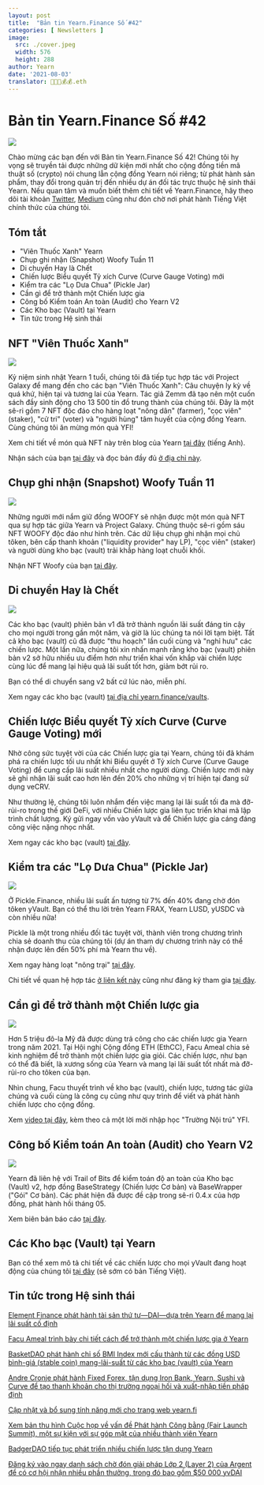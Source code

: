 ```yaml
---
layout: post
title:  "Bản tin Yearn.Finance Số #42"
categories: [ Newsletters ]
image:
  src: ./cover.jpeg
  width: 576
  height: 288
author: Yearn
date: '2021-08-03'
translator: 🤖💵💵💰💰.eth
---
```


# Bản tin Yearn.Finance Số #42

![](/_posts/_newsletters/Yearn-Finance-Newsletter-42/cover.jpeg?w=880&h=440)

Chào mừng các bạn đến với Bản tin Yearn.Finance Số 42! Chúng tôi hy vọng sẽ truyền tải được những dữ kiện mới nhất cho cộng đồng tiền mã thuật số (crypto) nói chung lẫn cộng đồng Yearn nói riêng; từ phát hành sản phẩm, thay đổi trong quản trị đến nhiều dự án đối tác trực thuộc hệ sinh thái Yearn. Nếu quan tâm và muốn biết thêm chi tiết về Yearn.Finance, hãy theo dõi tài khoản [Twitter](https://twitter.com/iearnfinance), [Medium](https://medium.com/iearn) cũng như đón chờ nơi phát hành Tiếng Việt chính thức của chúng tôi.

## **Tóm tắt**

- "Viên Thuốc Xanh" Yearn
- Chụp ghi nhận (Snapshot) Woofy Tuần 11
- Di chuyển Hay là Chết
- Chiến lược Biểu quyết Tỷ xích Curve (Curve Gauge Voting) mới
- Kiểm tra các "Lọ Dưa Chua" (Pickle Jar)
- Cần gì để trở thành một Chiến lược gia
- Công bố Kiểm toán An toàn (Audit) cho Yearn V2
- Các Kho bạc (Vault) tại Yearn
- Tin tức trong Hệ sinh thái

## **NFT "Viên Thuốc Xanh"**

![](/_posts/_newsletters/Yearn-Finance-Newsletter-42/image2.jpg?w=1456&h=819)

Kỷ niệm sinh nhật Yearn 1 tuổi, chúng tôi đã tiếp tục hợp tác với Project Galaxy để mang đến cho các bạn "Viên Thuốc Xanh": Câu chuyện ly kỳ về quá khứ, hiện tại và tương lai của Yearn. Tác giả Zemm đã tạo nên một cuốn sách đầy sinh động cho 13&nbsp;500 tín đồ trung thành của chúng tôi. Đây là một sê-ri gồm 7 NFT độc đáo cho hàng loạt "nông dân" (farmer), "cọc viên" (staker), "cử tri" (voter) và "người hùng" tâm huyết của cộng đồng Yearn. Cùng chúng tôi ăn mừng món quà YFI!

Xem chi tiết về món quà NFT này trên blog của Yearn [tại đây](https://medium.com/iearn/the-blue-pill-ca44ed01f16f) (tiếng Anh).

Nhận sách của bạn [tại đây](https://galaxy.eco/yearn) và đọc bản đầy đủ [ở địa chỉ này](https://thebluepill.eth.link/).

## **Chụp ghi nhận (Snapshot) Woofy Tuần 11**

![](/_posts/_newsletters/Yearn-Finance-Newsletter-42/image3.jpg?w=1333&h=1600)

Những người mới nắm giữ đồng WOOFY sẽ nhận được một món quà NFT qua sự hợp tác giữa Yearn và Project Galaxy. Chúng thuộc sê-ri gồm sáu NFT WOOFY độc đáo như hình trên. Các dữ liệu chụp ghi nhận mọi chủ tôken, bên cấp thanh khoản ("liquidity provider" hay LP), "cọc viên" (staker) và người dùng kho bạc (vault) trải khắp hàng loạt chuỗi khối.

Nhận NFT Woofy của bạn [tại đây](https://galaxy.eco/yearn).

## **Di chuyển Hay là Chết**

![](/_posts/_newsletters/Yearn-Finance-Newsletter-42/image4.jpg?w=1456&h=728)

Các kho bạc (vault) phiên bản v1 đã trở thành nguồn lãi suất đáng tin cậy cho mọi người trong gần một năm, và giờ là lúc chúng ta nói lời tạm biệt. Tất cả kho bạc (vault) cũ đã được "thu hoạch" lần cuối cùng và "nghỉ hưu" các chiến lược. Một lần nữa, chúng tôi xin nhấn mạnh rằng kho bạc (vault) phiên bản v2 sở hữu nhiều ưu điểm hơn như triển khai vốn khắp vài chiến lược cùng lúc để mang lại hiệu quả lãi suất tốt hơn, giảm bớt rủi ro.

Bạn có thể di chuyển sang v2 bất cứ lúc nào, miễn phí.

Xem ngay các kho bạc (vault) [tại địa chỉ yearn.finance/vaults](https://yearn.finance/vaults).

## **Chiến lược Biểu quyết Tỷ xích Curve (Curve Gauge Voting) mới**

Nhờ công sức tuyệt vời của các Chiến lược gia tại Yearn, chúng tôi đã khám phá ra chiến lược tối ưu nhất khi Biểu quyết ở Tỷ xích Curve (Curve Gauge Voting) để cung cấp lãi suất nhiều nhất cho người dùng. Chiến lược mới này sẽ ghi nhận lãi suất cao hơn lên đến 20% cho những vị trí hiện tại đang sử dụng veCRV.

Như thường lệ, chúng tôi luôn nhắm đến việc mang lại lãi suất tối đa mà đỡ-rủi-ro trong thế giới DeFi, với nhiều Chiến lược gia liên tục triển khai mã lập trình chất lượng. Ký gửi ngay vốn vào yVault và để Chiến lược gia cáng đáng công việc nặng nhọc nhất.

Xem ngay các kho bạc (vault) [tại đây](https://yearn.finance/vaults).

## **Kiểm tra các "Lọ Dưa Chua" (Pickle Jar)**

![](/_posts/_newsletters/Yearn-Finance-Newsletter-42/image5.jpg?w=1081&h=565)

Ở Pickle.Finance, nhiều lãi suất ấn tượng từ 7% đến 40% đang chờ đón tôken yVault. Bạn có thể thu lời trên Yearn FRAX, Yearn LUSD, yUSDC và còn nhiều nữa!

Pickle là một trong nhiều đối tác tuyệt vời, thành viên trong chương trình chia sẻ doanh thu của chúng tôi (dự án tham dự chương trình này có thể nhận được lên đến 50% phí mà Yearn thu về).

Xem ngay hàng loạt "nông trại" [tại đây](https://app.pickle.finance/farms).

Chi tiết về quan hệ hợp tác [ở liên kết này](https://twitter.com/iearnfinance/status/1367508483952771075) cũng như đăng ký tham gia [tại đây](https://yearnfinance.typeform.com/to/uP7xOJUN).

## **Cần gì để trở thành một Chiến lược gia**

![](/_posts/_newsletters/Yearn-Finance-Newsletter-42/image6.jpg?w=1366&h=496)

Hơn 5 triệu đô-la Mỹ đã được dùng trả công cho các chiến lược gia Yearn trong năm 2021. Tại Hội nghị Cộng đồng ETH (EthCC), Facu Ameal chia sẻ kinh nghiệm để trở thành một chiến lược gia giỏi. Các chiến lược, như bạn có thể đã biết, là xương sống của Yearn và mang lại lãi suất tốt nhất mà đỡ-rủi-ro cho tôken của bạn.

Nhìn chung, Facu thuyết trình về kho bạc (vault), chiến lược, tương tác giữa chúng và cuối cùng là công cụ cũng như quy trình để viết và phát hành chiến lược cho cộng đồng.

Xem [video tại đây](https://www.youtube.com/watch?v=NVR3teJw0Y0), kèm theo cả một lời mời nhập học "Trường Nội trú" YFI.

## **Công bố Kiểm toán An toàn (Audit) cho Yearn V2**

![](/_posts/_newsletters/Yearn-Finance-Newsletter-42/image7.jpg?w=900&h=450)

Yearn đã liên hệ với Trail&nbsp;of&nbsp;Bits để kiểm toán độ an toàn của Kho bạc (Vault) v2, hợp đồng BaseStrategy (Chiến lược Cơ bản) và BaseWrapper ("Gói" Cơ bản). Các phát hiện đã được đề cập trong sê-ri 0.4.x của hợp đồng, phát hành hồi tháng 05.

Xem biên bản báo cáo [tại đây](https://github.com/trailofbits/publications/blob/master/reviews/YearnV2Vaults.pdf).

## **Các Kho bạc (Vault) tại Yearn**

Bạn có thể xem mô tả chi tiết về các chiến lược cho mọi yVault đang hoạt động của chúng tôi [tại đây](https://medium.com/yearn-state-of-the-vaults/the-vaults-at-yearn-9237905ffed3) (sẽ sớm có bản Tiếng Việt).

## **Tin tức trong Hệ sinh thái**

[Element Finance phát hành tài sản thứ tư—DAI—dựa trên Yearn để mang lại lãi suất cố định](https://twitter.com/element_fi/status/1417880198033387526)

[Facu Ameal trình bày chi tiết cách để trở thành một chiến lược gia ở Yearn](https://youtu.be/NVR3teJw0Y0)

[BasketDAO phát hành chỉ số BMI Index mới cấu thành từ các đồng USD bình-giá (stable coin) mang-lãi-suất từ các kho bạc (vault) của Yearn](https://twitter.com/BasketDAOOrg/status/1415505266221535237)

[Andre Cronje phát hành Fixed Forex, tận dụng Iron Bank, Yearn, Sushi và Curve để tạo thanh khoản cho thị trường ngoại hối và xuất-nhập tiền pháp định](https://andrecronje.medium.com/fair-launches-decentralized-collaboration-and-fixed-forex-ab327a2e4fc4)

[Cập nhật và bổ sung tính năng mới cho trang web yearn.fi](https://twitter.com/dudesahn/status/1417898521685078016)

[Xem bản thu hình Cuộc họp về vấn đề Phát hành Công bằng (Fair Launch Summit), một sự kiện với sự góp mặt của nhiều thành viên Yearn](https://youtu.be/1KqxvJnNRWg)

[BadgerDAO tiếp tục phát triển nhiều chiến lược tận dụng Yearn](https://twitter.com/BadgerDAO/status/1420468295388520449)

[Đăng ký vào ngay danh sách chờ đón giải pháp Lớp 2 (Layer 2) của Argent để có cơ hội nhận nhiều phần thưởng, trong đó bao gồm $50&nbsp;000 yvDAI](https://twitter.com/argentHQ/status/1422262937423597571)